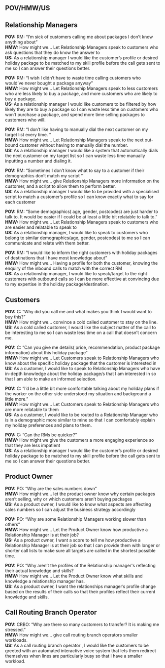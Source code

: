 
## POV/HMW/US

## Relationship Managers 
**POV:**  RM:  “I’m sick of customers calling me about packages I don’t know anything about” <br>
**HMW:**  How might we… Let Relationship Managers speak to customers who ask questions that they do know the answer to <br>
**US:** As a relationship manager I would like the customer’s profile or desired holiday package to be matched to my skill profile before the call gets sent to me so I can answer their questions better. <br>

**POV:**  RM: “I wish I didn’t have to waste time calling customers who would’ve never bought a package anyway” <br>
**HMW:**  How might we… Let Relationship Managers speak to less customers who are less likely to buy a package, and more customers who are likely to buy a package. <br>
**US:** As a relationship manager I would like customers to be filtered by how likely they are to buy a package so I can waste less time on customers who won’t purchase a package, and spend more time selling packages to customers who will. <br>

**POV:**  RM: “I don’t like having to manually dial the next customer on my target list every time. ” <br>
**HMW:**  How might we… Let Relationship Managers speak to the next out-bound customer without having to manually dial the number. <br>
**US:** As a relationship manager I would like a system that automatically dials the next customer on my target list so I can waste less time manually inputting a number and dialing it. <br>

**POV:**  RM: “Sometimes I don’t know what to say to a customer if their demographics don’t match my script  ” <br>
**HMW:**  How might we… give Relationship Managers more information on the customer, and a script to allow them to perform better.  <br>
**US:** As a relationship manager I would like to be provided with a specialised script to match a customer’s profile so I can know exactly what to say for each customer  <br>


**POV:**  RM:  “Some demographics( age, gender, postcodes)  are just harder to talk to. It would be easier if I could be at least a little bit relatable to talk to.” <br>
**HMW:**  How might we… Let Relationship Managers speak to customers who are easier and relatable  to speak to <br>
**US:** As a relationship manager, I would like to speak to customers who belong to similar demographics(age, gender, postcodes)  to me so I can communicate and relate with them better. <br>


**POV:** RM: “I would like to inform the right customers with holiday packages of destinations that I have most knowledge about”<br>
**HMW:**  How might we… Having a profile for both the customer, knowing the enquiry of the inbound calls to match with the correct RM<br>
**US:** As a relationship manager, I would like to speak/target to the right customers with outbound calls so I can be more effective at convincing due to my expertise in the holiday package/destination. <br>


## Customers 
**POV:**  C:  “Why did you call me and what makes you think I would want to buy this?” <br>
**HMW:**  How might we… convince a cold called customer to stay on the line. <br>
**US:** As a cold called customer, I would like the subject matter of the call to be interesting to me so I can waste less time on a call that doesn’t concern me. <br>

**POV:**  C:  “Can you give me details( price, recommendation, product package information) about this holiday package”<br>
**HMW:**  How might we… Let Customers speak to Relationship Managers  who know about the specific holiday package that the customer is interested in <br>
**US:** As a customer, I would like to speak to Relationship Managers who have in-depth knowledge about the holiday package/s that I am interested in so that I am able to make an informed selection. <br>

**POV:**  C:  “I’d be a little bit more comfortable talking about my holiday plans if the worker on the other side understood my situation and background a little more.”<br>
**HMW:**  How might we… Let Customers speak to Relationship Managers who are more relatable to them<br>
**US:** As a customer, I would like to be routed to a Relationship Manager who is in a demographic more similar to mine so that I can comfortably explain my holiday preferences and plans to them. <br>

**POV:**  C:  “Can the RMs be quicker?” <br>
**HMW:**  How might we give the customers a more engaging experience so that they are less impatient <br>
**US:** As a relationship manager I would like the customer’s profile or desired holiday package to be matched to my skill profile before the call gets sent to me so I can answer their questions better. <br>


## Product Owner 
**POV:**  PO:  “Why are the sales numbers down” <br>
**HMW:**  How might we… let the product owner know why certain packages aren’t selling, why or which customers aren’t buying packages <br>
**US:** As a product owner, I would like to know what aspects are affecting sales numbers so I can adjust the business strategy accordingly<br>

**POV:**  PO:  “Why are some Relationship Managers working slower than others”<br>
**HMW:**  How might we… Let the Product Owner know how productive a Relationship Manager is at their job? <br>
**US:** As a product owner, I want  a score to tell me how productive a Relationship Manager is at their job so that I can provide them with longer or shorter call lists to make sure all targets are called in the shortest possible time.<br>


**POV:**  PO:  “Why aren’t the profiles of the Relationship manager's reflecting their actual knowledge and skills?  <br>
**HMW:**  How might we… Let the Product Owner know what skills and knowledge a relationship manager has.  <br>
**US:** As a product owner, I want the relationships manager’s profile change based on the results of their calls so that their profiles reflect their current knowledge and skills. <br>



## Call Routing Branch Operator
**POV:** CRBO:  “Why are there so many customers to transfer? It is making me stressed.”<br>
**HMW:**  How might we… give call routing branch operators smaller workloads.<br>
**US:** As a call routing branch operator , I would like the customers to be greeted with an automated interactive voice system that lets them redirect themselves when lines are particularly busy so that I have a smaller workload. <br>
